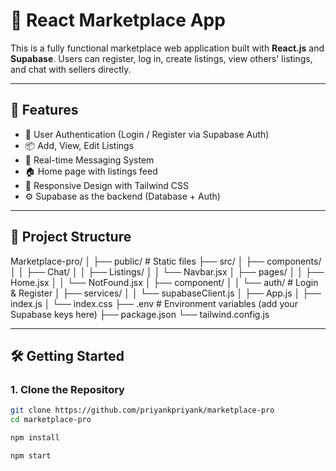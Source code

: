# 🛒 React Marketplace App

This is a fully functional marketplace web application built with **React.js** and **Supabase**. Users can register, log in, create listings, view others' listings, and chat with sellers directly.

---

## 🚀 Features

- 🔐 User Authentication (Login / Register via Supabase Auth)
- 📦 Add, View, Edit Listings
- 💬 Real-time Messaging System
- 🏠 Home page with listings feed
- 📱 Responsive Design with Tailwind CSS
- ⚙️ Supabase as the backend (Database + Auth)

---

## 📁 Project Structure

Marketplace-pro/
│
├── public/ # Static files
├── src/
│ ├── components/
│ │ ├── Chat/
│ │ ├── Listings/
│ │ └── Navbar.jsx
│ ├── pages/
│ │ ├── Home.jsx
│ │ └── NotFound.jsx
│ ├── component/
│ │ └── auth/ # Login & Register
│ ├── services/
│ │ └── supabaseClient.js
│ ├── App.js
│ ├── index.js
│ └── index.css
├── .env # Environment variables (add your Supabase keys here)
├── package.json
└── tailwind.config.js

---

## 🛠️ Getting Started

### 1. Clone the Repository

```bash
git clone https://github.com/priyankpriyank/marketplace-pro
cd marketplace-pro

npm install

npm start